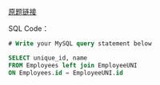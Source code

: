 [原题链接](https://leetcode-cn.com/problems/replace-employee-id-with-the-unique-identifier/)

SQL Code：

```sql
# Write your MySQL query statement below

SELECT unique_id, name
FROM Employees left join EmployeeUNI
ON Employees.id = EmployeeUNI.id
```
